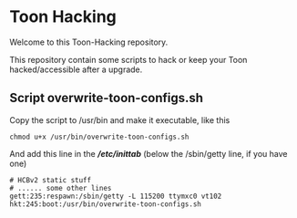 # Toon Hacking

Welcome to this Toon-Hacking repository.

This repository contain some scripts to hack or keep your Toon hacked/accessible after a upgrade.

## Script overwrite-toon-configs.sh

Copy the script to /usr/bin and make it executable, like this

    chmod u+x /usr/bin/overwrite-toon-configs.sh

And add this line in the ***/etc/inittab***
(below the /sbin/getty line, if you have one)

    # HCBv2 static stuff
    # ...... some other lines
    gett:235:respawn:/sbin/getty -L 115200 ttymxc0 vt102
    hkt:245:boot:/usr/bin/overwrite-toon-configs.sh
